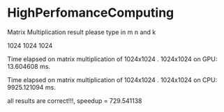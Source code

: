 # HighPerfomanceComputing
Matrix Multiplication result
please type in m n and k

1024 1024 1024

Time elapsed on matrix multiplication of 1024x1024 . 1024x1024 on GPU: 13.604608 ms.

Time elapsed on matrix multiplication of 1024x1024 . 1024x1024 on CPU: 9925.121094 ms.

all results are correct!!!, speedup = 729.541138
